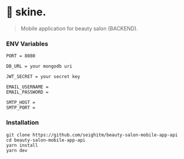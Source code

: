 # 🚀 skine.

> Mobile application for beauty salon (BACKEND).

### ENV Variables

```
PORT = 8080

DB_URL = your mongodb uri

JWT_SECRET = your secret key

EMAIL_USERNAME = 
EMAIL_PASSWORD = 

SMTP_HOST = 
SMTP_PORT = 
```

### Installation

```
git clone https://github.com/seighitm/beauty-salon-mobile-app-api
cd beauty-salon-mobile-app-api
yarn install
yarn dev
```



